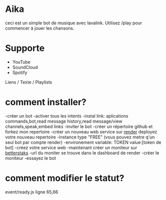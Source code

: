 # Aika
ceci est un simple bot de musique avec lavalink.
Utilisez /play pour commencer à jouer les chansons.
# Supporte
- YouTube
- SoundCloud
- Spotify

Liens / Texte / Playlists

# comment installer?
-créer un bot
-activer tous les intents
-instal link: aplications commands,bot,read message history,read message/view channels,speak,embed links
-inviter le bot
-créer un répertoire github et forkez mon repertoire
-créer un nouveau web service sur [render](https://render.com/)  deployez votre nouveau repertoire 
-instance type "FREE" (vous pouvez metre q'un seul bot par compte render)
-environement variable: TOKEN  value:[token de bot]
-créez votre service web
-maintenant créer un moniteur sur [betterstaks](https://uptime.betterstack.com/) 
-url du moniter se trouve dans le dashboard de render
-créer le moniteur
-essayez le bot

# comment modifier le statut?
event/ready.js ligne 65,66
